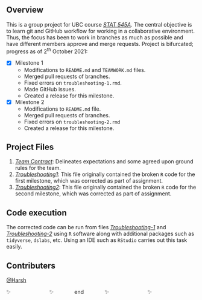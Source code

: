 ## Overview
This is a group project for UBC course *[STAT 545A](https://stat545.stat.ubc.ca/syllabus-545a/)*. The central objective is to learn git and GitHub workflow for working in a collaborative environment. Thus, the focus has been to work in branches as much as possible and have different members approve and merge requests. Project is bifurcated; progress as of 2<sup>th</sup> October 2021:

- [x] Milestone 1
  * Modifications to `README.md` and `TEAMWORK.md` files.
  * Merged pull requests of branches.
  * Fixed errors on `troubleshooting-1.rmd`.
  * Made GitHub issues.
  * Created a release for this milestone. 
- [x] Milestone 2
  * Modifications to `README.md` file.
  * Merged pull requests of branches.
  * Fixed errors on `troubleshooting-2.rmd`
  * Created a release for this milestone. 
  

## Project Files
1. *[Team Contract](/TEAMWORK.md)*: Delineates expectations and some agreed upon ground rules for the team.
2. *[Troubleshooting1](/troubleshooting-1.md)*: This file originally contained the broken `R` code for the first milestone, which was corrected as part of assignment.
3. *[Troubleshooting2](/troubleshooting-2.md)*: This file originally contained the broken `R` code for the second milestone, which was corrected as part of assignment.

## Code execution
The corrected code can be run from files *[Troubleshooting-1](/troubleshooting-1.Rmd)* and *[Troubleshooting-2](/troubleshooting-2.Rmd)* using `R` software along with additional packages such as `tidyverse`, `dslabs`, etc. Using an IDE such as `RStudio` carries out this task easily.

## Contributers
[@Harsh](https://github.com/hs235)


:sparkles: &nbsp;&nbsp;&nbsp;&nbsp;&nbsp;&nbsp;&nbsp;&nbsp;&nbsp;&nbsp;&nbsp;&nbsp;&nbsp;&nbsp;&nbsp;&nbsp;&nbsp;&nbsp;&nbsp;&nbsp;&nbsp;&nbsp;&nbsp;&nbsp; :sparkles: &nbsp;&nbsp;&nbsp;&nbsp;&nbsp;&nbsp;&nbsp;&nbsp;&nbsp;&nbsp;&nbsp;&nbsp; end &nbsp;&nbsp;&nbsp;&nbsp;&nbsp;&nbsp;&nbsp;&nbsp;&nbsp;&nbsp;&nbsp;&nbsp; :sparkles: &nbsp;&nbsp;&nbsp;&nbsp;&nbsp;&nbsp;&nbsp;&nbsp;&nbsp;&nbsp;&nbsp;&nbsp;&nbsp;&nbsp;&nbsp;&nbsp;&nbsp;&nbsp;&nbsp;&nbsp;&nbsp;&nbsp;&nbsp;&nbsp; :sparkles:
